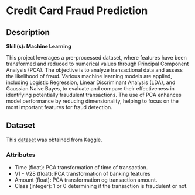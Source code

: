 # Credit Card Fraud Prediction

## Description

**Skill(s): Machine Learning**

This project leverages a pre-processed dataset, where features have been transformed and reduced to numerical values through Principal Component Analysis (PCA). The objective is to analyze transactional data and assess the likelihood of fraud. Various machine learning models are applied, including Logistic Regression, Linear Discriminant Analysis (LDA), and Gaussian Naive Bayes, to evaluate and compare their effectiveness in identifying potentially fraudulent transactions. The use of PCA enhances model performance by reducing dimensionality, helping to focus on the most important features for fraud detection.


## Dataset

This [dataset](https://www.kaggle.com/datasets/mlg-ulb/creditcardfraud) was obtained from Kaggle.

### Attributes
- Time (float): PCA transformation of time of transaction.
- V1 - V28 (float): PCA transformation of banking features
- Amount (float): PCA transformation og transaction amount.
- Class (integer): 1 or 0 determining if the transaction is fraudulent or not.
